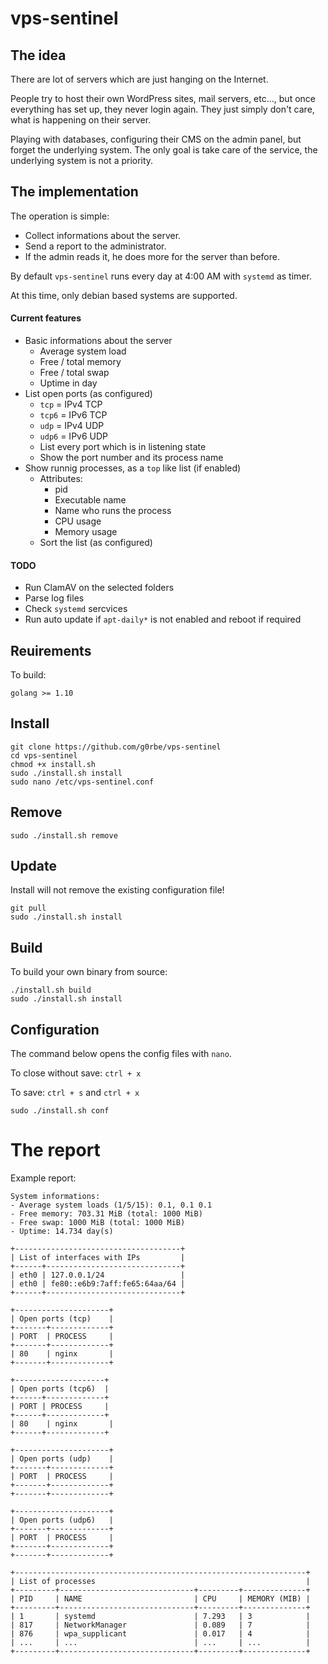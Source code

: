 # vps-sentinel

## The idea

There are lot of servers which are just hanging on the Internet.

People try to host their own WordPress sites, mail servers, etc..., but once everything has set up, they never login again. They just simply don't care, what is happening on their server.

Playing with databases, configuring their CMS on the admin panel, but forget the underlying system. The only goal is take care of the service, the underlying system is not a priority.

## The implementation

The operation is simple:

- Collect informations about the server.
- Send a report to the administrator.
- If the admin reads it, he does more for the server than before.

By default `vps-sentinel` runs every day at 4:00 AM with `systemd` as timer.

At this time, only debian based systems are supported. 

#### Current features

- Basic informations about the server
    - Average system load
    - Free / total memory
    - Free / total swap
    - Uptime in day
- List open ports (as configured)
    - `tcp` = IPv4 TCP
    - `tcp6` = IPv6 TCP
    - `udp` = IPv4 UDP
    - `udp6` = IPv6 UDP
    - List every port which is in listening state
    - Show the port number and its process name
- Show runnig processes, as a `top` like list (if enabled)
    - Attributes:
        - pid
        - Executable name
        - Name who runs the process
        - CPU usage
        - Memory usage
    - Sort the list (as configured)

#### TODO

- Run ClamAV on the selected folders
- Parse log files
- Check `systemd` sercvices
- Run auto update if `apt-daily*` is not enabled and reboot if required 

## Reuirements

To build:

```
golang >= 1.10
```

## Install

```
git clone https://github.com/g0rbe/vps-sentinel
cd vps-sentinel
chmod +x install.sh
sudo ./install.sh install
sudo nano /etc/vps-sentinel.conf
```

## Remove

```
sudo ./install.sh remove
```

## Update

Install will not remove the existing configuration file!

```
git pull
sudo ./install.sh install
```

## Build

To build your own binary from source:

```
./install.sh build
sudo ./install.sh install
```

## Configuration

The command below opens the config files with `nano`.

To close without save: `ctrl + x`

To save: `ctrl + s` and `ctrl + x`

```
sudo ./install.sh conf
```

# The report

Example report:

```
System informations:
- Average system loads (1/5/15): 0.1, 0.1 0.1
- Free memory: 703.31 MiB (total: 1000 MiB)
- Free swap: 1000 MiB (total: 1000 MiB)
- Uptime: 14.734 day(s)

+-------------------------------------+
| List of interfaces with IPs         |
+------+------------------------------+
| eth0 | 127.0.0.1/24                 |
| eth0 | fe80::e6b9:7aff:fe65:64aa/64 |
+------+------------------------------+

+---------------------+
| Open ports (tcp)    |
+-------+-------------+
| PORT  | PROCESS     |
+-------+-------------+
| 80    | nginx       |
+-------+-------------+

+--------------------+
| Open ports (tcp6)  |
+------+-------------+
| PORT | PROCESS     |
+------+-------------+
| 80    | nginx       |
+------+-------------+

+---------------------+
| Open ports (udp)    |
+-------+-------------+
| PORT  | PROCESS     |
+-------+-------------+
+-------+-------------+

+---------------------+
| Open ports (udp6)   |
+-------+-------------+
| PORT  | PROCESS     |
+-------+-------------+
+-------+-------------+

+-----------------------------------------------------------------+
| List of processes                                               |
+---------+------------------------------+---------+--------------+
| PID     | NAME                         | CPU     | MEMORY (MIB) |
+---------+------------------------------+---------+--------------+
| 1       | systemd                      | 7.293   | 3            |
| 817     | NetworkManager               | 0.089   | 7            |
| 876     | wpa_supplicant               | 0.017   | 4            |
| ...     | ...                          | ...     | ...          |
+---------+------------------------------+---------+--------------+
````